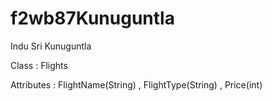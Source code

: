 # f2wb87Kunuguntla
Indu Sri Kunuguntla

Class : Flights


Attributes : FlightName(String) , FlightType(String) , Price(int)

